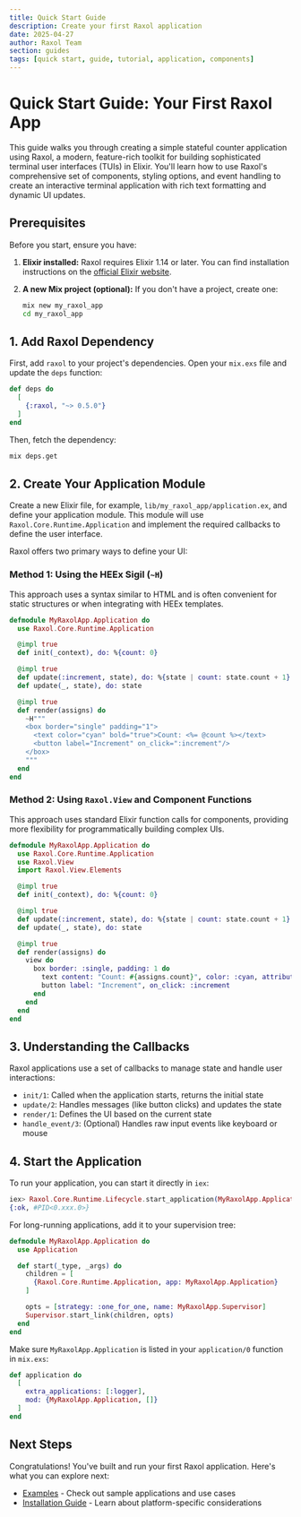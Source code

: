 ```yaml
---
title: Quick Start Guide
description: Create your first Raxol application
date: 2025-04-27
author: Raxol Team
section: guides
tags: [quick start, guide, tutorial, application, components]
---
```


# Quick Start Guide: Your First Raxol App

This guide walks you through creating a simple stateful counter application using Raxol, a modern, feature-rich toolkit for building sophisticated terminal user interfaces (TUIs) in Elixir. You'll learn how to use Raxol's comprehensive set of components, styling options, and event handling to create an interactive terminal application with rich text formatting and dynamic UI updates.

## Prerequisites

Before you start, ensure you have:

1. **Elixir installed:** Raxol requires Elixir 1.14 or later. You can find installation instructions on the [official Elixir website](https://elixir-lang.org/install.html).
2. **A new Mix project (optional):** If you don't have a project, create one:

   ```bash
   mix new my_raxol_app
   cd my_raxol_app
   ```

## 1. Add Raxol Dependency

First, add `raxol` to your project's dependencies. Open your `mix.exs` file and update the `deps` function:

```elixir
def deps do
  [
    {:raxol, "~> 0.5.0"}
  ]
end
```

Then, fetch the dependency:

```bash
mix deps.get
```

## 2. Create Your Application Module

Create a new Elixir file, for example, `lib/my_raxol_app/application.ex`, and define your application module. This module will use `Raxol.Core.Runtime.Application` and implement the required callbacks to define the user interface.

Raxol offers two primary ways to define your UI:

### Method 1: Using the HEEx Sigil (`~H`)

This approach uses a syntax similar to HTML and is often convenient for static structures or when integrating with HEEx templates.

```elixir
defmodule MyRaxolApp.Application do
  use Raxol.Core.Runtime.Application

  @impl true
  def init(_context), do: %{count: 0}

  @impl true
  def update(:increment, state), do: %{state | count: state.count + 1}
  def update(_, state), do: state

  @impl true
  def render(assigns) do
    ~H"""
    <box border="single" padding="1">
      <text color="cyan" bold="true">Count: <%= @count %></text>
      <button label="Increment" on_click=":increment"/>
    </box>
    """
  end
end
```

### Method 2: Using `Raxol.View` and Component Functions

This approach uses standard Elixir function calls for components, providing more flexibility for programmatically building complex UIs.

```elixir
defmodule MyRaxolApp.Application do
  use Raxol.Core.Runtime.Application
  use Raxol.View
  import Raxol.View.Elements

  @impl true
  def init(_context), do: %{count: 0}

  @impl true
  def update(:increment, state), do: %{state | count: state.count + 1}
  def update(_, state), do: state

  @impl true
  def render(assigns) do
    view do
      box border: :single, padding: 1 do
        text content: "Count: #{assigns.count}", color: :cyan, attributes: [:bold]
        button label: "Increment", on_click: :increment
      end
    end
  end
end
```

## 3. Understanding the Callbacks

Raxol applications use a set of callbacks to manage state and handle user interactions:

- `init/1`: Called when the application starts, returns the initial state
- `update/2`: Handles messages (like button clicks) and updates the state
- `render/1`: Defines the UI based on the current state
- `handle_event/3`: (Optional) Handles raw input events like keyboard or mouse

## 4. Start the Application

To run your application, you can start it directly in `iex`:

```elixir
iex> Raxol.Core.Runtime.Lifecycle.start_application(MyRaxolApp.Application)
{:ok, #PID<0.xxx.0>}
```

For long-running applications, add it to your supervision tree:

```elixir
defmodule MyRaxolApp.Application do
  use Application

  def start(_type, _args) do
    children = [
      {Raxol.Core.Runtime.Application, app: MyRaxolApp.Application}
    ]

    opts = [strategy: :one_for_one, name: MyRaxolApp.Supervisor]
    Supervisor.start_link(children, opts)
  end
end
```

Make sure `MyRaxolApp.Application` is listed in your `application/0` function in `mix.exs`:

```elixir
def application do
  [
    extra_applications: [:logger],
    mod: {MyRaxolApp.Application, []}
  ]
end
```

## Next Steps

Congratulations! You've built and run your first Raxol application. Here's what you can explore next:

- [Examples](../) - Check out sample applications and use cases
- [Installation Guide](install.md) - Learn about platform-specific considerations
